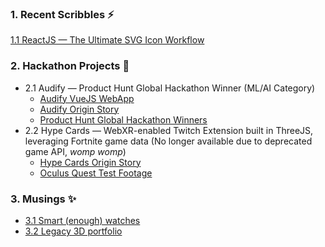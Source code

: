 ### 1. Recent Scribbles  ⚡
[1.1 ReactJS — The Ultimate SVG Icon Workflow](https://medium.com/@cornally/reactjs-the-ultimate-svg-icon-workflow-518d55011298)

### 2. Hackathon Projects 🔭 
- 2.1 Audify — Product Hunt Global Hackathon Winner (ML/AI Category)
  - [Audify VueJS WebApp](https://www.youtube.com/watch?v=tlOpgN6MCeo)
  - [Audify Origin Story](https://www.youtube.com/watch?v=G1XqsqzMh_M)
  - [Product Hunt Global Hackathon Winners](https://blog.producthunt.com/winners-of-the-product-hunt-global-hackathon-2017-e2bad6adda39)
- 2.2 Hype Cards — WebXR-enabled Twitch Extension built in ThreeJS, leveraging Fortnite game data (No longer available due to deprecated game API, *womp womp*)
  - [Hype Cards Origin Story](https://www.youtube.com/watch?v=oCZOURSzEPQ)
  - [Oculus Quest Test Footage](https://www.youtube.com/watch?v=HTC9_2G8-dU)

### 3. Musings ✨
- [3.1 Smart (enough) watches](https://medium.com/@cornally/smart-enough-watches-99ffa0f5c42b)
- [3.2 Legacy 3D portfolio](https://www.youtube.com/watch?v=zcLaqxcwdgo)

<!--
**Cornally/cornally** is a ✨ _special_ ✨ repository because its `README.md` (this file) appears on your GitHub profile.

Here are some ideas to get you started:

- 🔭 I’m currently working on ...
- 🌱 I’m currently learning ...
- 👯 I’m looking to collaborate on ...
- 🤔 I’m looking for help with ...
- 💬 Ask me about ...
- 📫 How to reach me: ...
- 😄 Pronouns: ...
- ⚡ Fun fact: ...
-->
